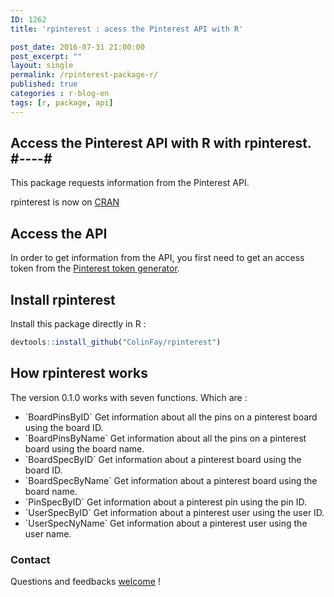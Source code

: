```yaml
---
ID: 1262
title: 'rpinterest : acess the Pinterest API with R'

post_date: 2016-07-31 21:00:00
post_excerpt: ""
layout: single
permalink: /rpinterest-package-r/
published: true
categories : r-blog-en
tags: [r, package, api]
---
```

## Access the Pinterest API with R with rpinterest. #----#
This package requests information from the Pinterest API.

rpinterest is now on <a href="https://cran.r-project.org/web/packages/rpinterest/index.html">CRAN</a>
## Access the API
In order to get information from the API, you first need to get an access token from the <a href="https://developers.pinterest.com/tools/access_token/">Pinterest token generator</a>.
## Install rpinterest
Install this package directly in R :

``` r
devtools::install_github("ColinFay/rpinterest")
```

## How rpinterest works
The version 0.1.0 works with seven functions. Which are :
<ul>
 	<li>`BoardPinsByID` Get information about all the pins on a pinterest board using the board ID.</li>
 	<li>`BoardPinsByName` Get information about all the pins on a pinterest board using the board name.</li>
 	<li>`BoardSpecByID` Get information about a pinterest board using the board ID.</li>
 	<li>`BoardSpecByName` Get information about a pinterest board using the board name.</li>
 	<li>`PinSpecByID` Get information about a pinterest pin using the pin ID.</li>
 	<li>`UserSpecByID` Get information about a pinterest user using the user ID.</li>
 	<li>`UserSpecNyName` Get information about a pinterest user using the user name.</li>
</ul>

### Contact

Questions and feedbacks <a href="mailto:contact@colinfay.me">welcome</a> !



